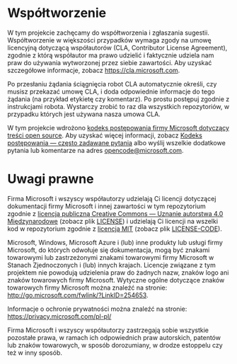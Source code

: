 
# <a name="contributing"></a>Współtworzenie
W tym projekcie zachęcamy do współtworzenia i zgłaszania sugestii.  Współtworzenie w większości przypadków wymaga zgody na umowę licencyjną dotyczącą współautorów (CLA, Contributor License Agreement), zgodnie z którą współautor ma prawo udzielić i faktycznie udziela nam praw do używania wytworzonej przez siebie zawartości. Aby uzyskać szczegółowe informacje, zobacz https://cla.microsoft.com.

Po przesłaniu żądania ściągnięcia robot CLA automatycznie określi, czy musisz przekazać umowę CLA, i doda odpowiednie informacje do tego żądania (na przykład etykietę czy komentarz). Po prostu postępuj zgodnie z instrukcjami robota. Wystarczy zrobić to raz dla wszystkich repozytoriów, w przypadku których jest używana nasza umowa CLA.

W tym projekcie wdrożono [kodeks postępowania firmy Microsoft dotyczący treści open source](https://opensource.microsoft.com/codeofconduct/).
Aby uzyskać więcej informacji, zobacz [Kodeks postępowania — często zadawane pytania](https://opensource.microsoft.com/codeofconduct/faq/) albo wyślij wszelkie dodatkowe pytania lub komentarze na adres [opencode@microsoft.com](mailto:opencode@microsoft.com).

# <a name="legal-notices"></a>Uwagi prawne
Firma Microsoft i wszyscy współautorzy udzielają Ci licencji dotyczącej dokumentacji firmy Microsoft i innej zawartości w tym repozytorium zgodnie z [licencją publiczną Creative Commons — Uznanie autorstwa 4.0 Międzynarodowe](https://creativecommons.org/licenses/by/4.0/legalcode) (zobacz plik [LICENSE](LICENSE.md)) i udzielają Ci licencji na wszelki kod w repozytorium zgodnie z [licencją MIT](https://opensource.org/licenses/MIT) (zobacz plik [LICENSE-CODE](LICENSE-CODE.md)).

Microsoft, Windows, Microsoft Azure i (lub) inne produkty lub usługi firmy Microsoft, do których odwołuje się dokumentacja, mogą być znakami towarowymi lub zastrzeżonymi znakami towarowymi firmy Microsoft w Stanach Zjednoczonych i (lub) innych krajach.
Licencje związane z tym projektem nie powodują udzielenia praw do żadnych nazw, znaków logo ani znaków towarowych firmy Microsoft.
Wytyczne ogólne dotyczące znaków towarowych firmy Microsoft można znaleźć na stronie: http://go.microsoft.com/fwlink/?LinkID=254653.

Informacje o ochronie prywatności można znaleźć na stronie: https://privacy.microsoft.com/pl-pl/

Firma Microsoft i wszyscy współautorzy zastrzegają sobie wszystkie pozostałe prawa, w ramach ich odpowiednich praw autorskich, patentów lub znaków towarowych, w sposób dorozumiany, w drodze estoppelu czy też w inny sposób.


